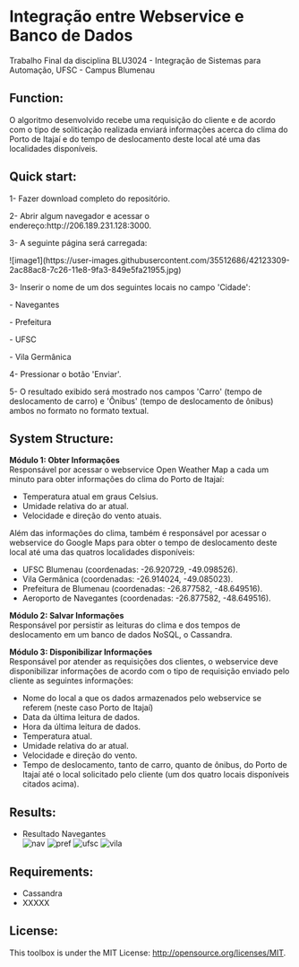 # Integração entre Webservice e Banco de Dados

Trabalho Final da disciplina BLU3024 - Integração de Sistemas para Automação, UFSC - Campus Blumenau

## Function:
O algoritmo desenvolvido recebe uma requisição do cliente e de acordo com o tipo de soliticação realizada enviará informações acerca do clima do Porto de Itajaí e do tempo de deslocamento deste local até uma das localidades disponíveis.

## Quick start:
<p>1- Fazer download completo do repositório.<p>
<p>2- Abrir algum navegador e acessar o endereço:http://206.189.231.128:3000.<p>
<p>3- A seguinte página será carregada:<p>
![image1](https://user-images.githubusercontent.com/35512686/42123309-2ac88ac8-7c26-11e8-9fa3-849e5fa21955.jpg)
<p>3- Inserir o nome de um dos seguintes locais no campo 'Cidade':<p>  
<p>- Navegantes<p>   
<p>- Prefeitura<p> 
<p>- UFSC<p> 
<p>- Vila Germânica<p> 
<p>4- Pressionar o botão 'Enviar'.<p>
<p>5- O resultado exibido será mostrado nos campos 'Carro' (tempo de deslocamento de carro) e 'Ônibus' (tempo de deslocamento de ônibus) ambos no formato no formato textual.<p>
 
## System Structure:
**Módulo 1: Obter Informações**  
Responsável por acessar o webservice Open Weather Map a cada um minuto para obter informações do clima do Porto de Itajaí:
- Temperatura atual em graus Celsius.
- Umidade relativa do ar atual.  
- Velocidade e direção do vento atuais.  

Além das informações do clima, também é responsável por acessar o webservice do Google Maps para obter o tempo de deslocamento deste local até uma das quatros localidades disponíveis:
- UFSC Blumenau (coordenadas: -26.920729, -49.098526).  
- Vila Germânica (coordenadas: -26.914024, -49.085023).  
- Prefeitura de Blumenau (coordenadas: -26.877582, -48.649516).  
- Aeroporto de Navegantes (coordenadas: -26.877582, -48.649516).  

**Módulo 2: Salvar Informações**  
Responsável por persistir as leituras do clima e dos tempos de deslocamento em um banco de dados NoSQL, o Cassandra.  

**Módulo 3: Disponibilizar Informações**  
Responsável por atender as requisições dos clientes, o webservice deve disponibilizar informações de acordo com o tipo de requisição enviado pelo cliente as seguintes informações:
- Nome do local a que os dados armazenados pelo webservice se referem (neste caso Porto de Itajaí)
- Data da última leitura de dados.
- Hora da última leitura de dados.
- Temperatura atual.  
- Umidade relativa do ar atual.  
- Velocidade e direção do vento.  
- Tempo de deslocamento, tanto de carro, quanto de ônibus, do Porto de Itajaí até o local solicitado pelo cliente (um dos quatro locais disponíveis citados acima).  

## Results: 
- Resultado Navegantes  
![nav](https://user-images.githubusercontent.com/35512686/42123310-2af29052-7c26-11e8-94a5-92f9fd8424cf.jpg)
![pref](https://user-images.githubusercontent.com/35512686/42123311-2b1b7c06-7c26-11e8-874c-cf3e976c5b37.jpg)
![ufsc](https://user-images.githubusercontent.com/35512686/42123312-2b6ebb78-7c26-11e8-9166-3e998e990155.jpg)
![vila](https://user-images.githubusercontent.com/35512686/42123318-3c16585a-7c26-11e8-88f2-db9861754c0d.jpg)

## Requirements:
- Cassandra
- XXXXX
## License:
This toolbox is under the MIT License: http://opensource.org/licenses/MIT.
